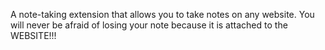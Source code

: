 A note-taking extension that allows you to take notes on any website. You will never be afraid of losing your note because it is attached to the WEBSITE!!!